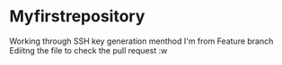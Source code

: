 # Myfirstrepository

Working through SSH key generation menthod
I'm from Feature branch
Ediitng the file to check the pull request
:w
